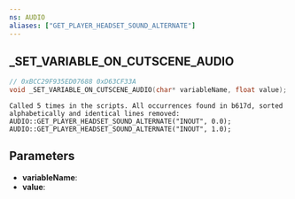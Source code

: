 ```yaml
---
ns: AUDIO
aliases: ["GET_PLAYER_HEADSET_SOUND_ALTERNATE"]
---
```

## _SET_VARIABLE_ON_CUTSCENE_AUDIO

```c
// 0xBCC29F935ED07688 0xD63CF33A
void _SET_VARIABLE_ON_CUTSCENE_AUDIO(char* variableName, float value);
```

```
Called 5 times in the scripts. All occurrences found in b617d, sorted alphabetically and identical lines removed:   
AUDIO::GET_PLAYER_HEADSET_SOUND_ALTERNATE("INOUT", 0.0);  
AUDIO::GET_PLAYER_HEADSET_SOUND_ALTERNATE("INOUT", 1.0);  
```

## Parameters
* **variableName**: 
* **value**: 

